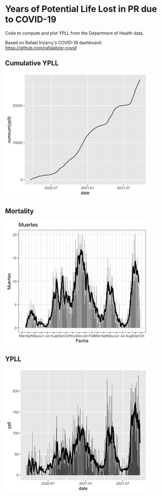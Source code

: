 # Years of Potential Life Lost in PR due to COVID-19

Code to compute and plot YPLL from the Department of Health data.

Based on Rafael Irizarry's COVID-19 dashboard: https://github.com/rafalab/pr-covid

## Cumulative YPLL

![Sum total Years of Potential Live Lost due to COVID-19 in Puerto Rico](ypll-cumul.png)

## Mortality

![Deaths from COVID-19 in Puerto Rico](muertes.png)

## YPLL

![YPLL in Puerto Rico due to COVID-19](ypll.png)